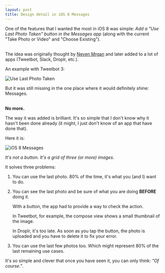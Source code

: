 ```yaml
---
layout: post
title: Design detail in iOS 8 Messages
---
```


One of the features that I wanted the most in iOS 8 was simple: _Add a "Use Last Photo Taken" button in the Messages app_ (along with the current "Take Photo or Video" and "Choose Existing").

<br />The idea was originally thought by [Neven Mrgan](http://mrgan.tumblr.com/post/12808983893/tweetbot-adds-last-photo-taken-feature) and later added to a lot of apps (Tweetbot, Slack, Droplr, etc.).

An example with Tweetbot 3:

![Use Last Photo Taken](https://farm4.staticflickr.com/3916/14336153925_c93fce6ac5_o.png)

But it was still missing in the one place where it would definitely shine: Messages.

<br />**No more.**

The way it was added is brilliant. It's so simple that I don't know why it hasn't been done already (it might, I just don't know of an app that have done that).

Here it is:

![iOS 8 Messages](https://farm3.staticflickr.com/2940/14149545550_cc16f54a07_o.png)

_It's not a button. It's a grid of three (or more) images._

It solves three problems:

1. You can use the last photo. 80% of the time, it's what you (and I) want to do. 
2. You can see the last photo and be sure of what you are doing **BEFORE** doing it. 

	With a button, the app had to provide a way to check the action. 

	In Tweetbot, for example, the compose view shows a small thumbnail of the image. 

	In Droplr, it's too late. As soon as you tap the button, the photo is uploaded and you have to delete it to fix your error.

3. You can use the last few photos too. Which might represent 80% of the last remaining use cases.

It's so simple and clever that once you have seen it, you can only think: _"Of course."_.